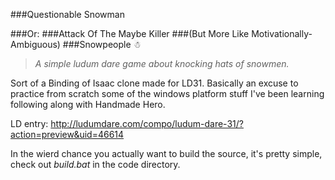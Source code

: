 ###Questionable Snowman


###Or:
###Attack Of The Maybe Killer 
###(But More Like Motivationally-Ambiguous) 
###Snowpeople ☃

>*A simple ludum dare game about knocking hats of snowmen.*


Sort of a Binding of Isaac clone made for LD31. 
Basically an excuse to practice from scratch 
some of the windows platform stuff I've been 
learning following along with Handmade Hero.


LD entry:
http://ludumdare.com/compo/ludum-dare-31/?action=preview&uid=46614


In the wierd chance you actually want to build the source, 
it's pretty simple, check out *build.bat* in the code directory.

